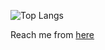 

![Top Langs](https://github-readme-stats.vercel.app/api/top-langs/?username=helincesxyz&hide_progress=true&theme=transparent)


Reach me from [here](https://helinces.notion.site/helinces-xyz-eth-e670316d52184fd9a4c8b38d24ac88f5?pvs=4)
